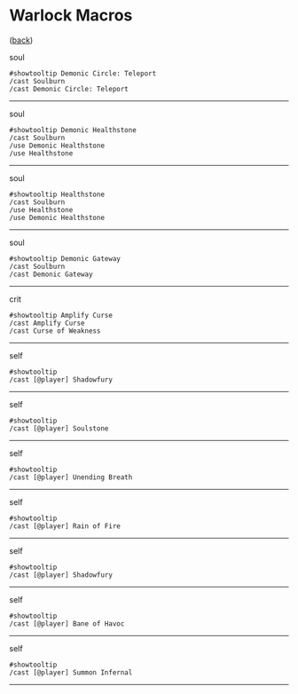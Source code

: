 <!--
    =====================================
    generator=datazen
    version=3.2.0
    hash=44e0a2a73aa20c99a9b10d57d9787520
    =====================================
-->

# Warlock Macros

([back](../README.md))

soul

```
#showtooltip Demonic Circle: Teleport
/cast Soulburn
/cast Demonic Circle: Teleport
```

---

soul

```
#showtooltip Demonic Healthstone
/cast Soulburn
/use Demonic Healthstone
/use Healthstone
```

---

soul

```
#showtooltip Healthstone
/cast Soulburn
/use Healthstone
/use Demonic Healthstone
```

---

soul

```
#showtooltip Demonic Gateway
/cast Soulburn
/cast Demonic Gateway
```

---

crit

```
#showtooltip Amplify Curse
/cast Amplify Curse
/cast Curse of Weakness
```

---

self

```
#showtooltip
/cast [@player] Shadowfury
```

---

self

```
#showtooltip
/cast [@player] Soulstone
```

---

self

```
#showtooltip
/cast [@player] Unending Breath
```

---

self

```
#showtooltip
/cast [@player] Rain of Fire
```

---

self

```
#showtooltip
/cast [@player] Shadowfury
```

---

self

```
#showtooltip
/cast [@player] Bane of Havoc
```

---

self

```
#showtooltip
/cast [@player] Summon Infernal
```

---
